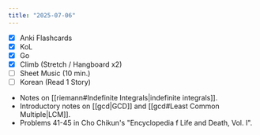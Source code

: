 ```yaml
---
title: "2025-07-06"
---
```


- [x] Anki Flashcards
- [x] KoL
- [x] Go
- [x] Climb (Stretch / Hangboard x2)
- [ ] Sheet Music (10 min.)
- [ ] Korean (Read 1 Story)

* Notes on [[riemann#Indefinite Integrals|indefinite integrals]].
* Introductory notes on [[gcd|GCD]] and [[gcd#Least Common Multiple|LCM]].
* Problems 41-45 in Cho Chikun's "Encyclopedia f Life and Death, Vol. I".